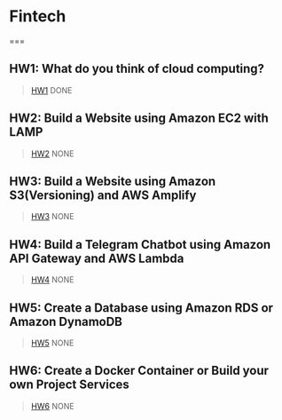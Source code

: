 # Fintech
===

HW1: What do you think of cloud computing?
---
>[HW1](https://github.com/zong-1220/Fintech/blob/main/1%E8%99%9F/HW1.md)
>DONE

HW2: Build a Website using Amazon EC2 with LAMP
---
>[HW2]()
>NONE

HW3: Build a Website using Amazon S3(Versioning) and AWS Amplify
---
>[HW3]()
>NONE

HW4: Build a Telegram Chatbot using Amazon API Gateway and AWS Lambda
---
>[HW4]()
>NONE

HW5: Create a Database using Amazon RDS or Amazon DynamoDB
---
>[HW5]()
>NONE

HW6: Create a Docker Container or Build your own Project Services
---
>[HW6]()
>NONE
